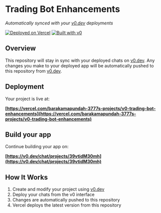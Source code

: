# Trading Bot Enhancements

*Automatically synced with your [v0.dev](https://v0.dev) deployments*

[![Deployed on Vercel](https://img.shields.io/badge/Deployed%20on-Vercel-black?style=for-the-badge&logo=vercel)](https://vercel.com/barakamapundah-3777s-projects/v0-trading-bot-enhancements)
[![Built with v0](https://img.shields.io/badge/Built%20with-v0.dev-black?style=for-the-badge)](https://v0.dev/chat/projects/39vtidM30mh)

## Overview

This repository will stay in sync with your deployed chats on [v0.dev](https://v0.dev).
Any changes you make to your deployed app will be automatically pushed to this repository from [v0.dev](https://v0.dev).

## Deployment

Your project is live at:

**[https://vercel.com/barakamapundah-3777s-projects/v0-trading-bot-enhancements](https://vercel.com/barakamapundah-3777s-projects/v0-trading-bot-enhancements)**

## Build your app

Continue building your app on:

**[https://v0.dev/chat/projects/39vtidM30mh](https://v0.dev/chat/projects/39vtidM30mh)**

## How It Works

1. Create and modify your project using [v0.dev](https://v0.dev)
2. Deploy your chats from the v0 interface
3. Changes are automatically pushed to this repository
4. Vercel deploys the latest version from this repository